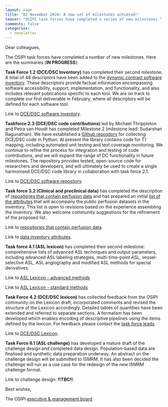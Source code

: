 ```yaml
---
layout: page
title: "02 November 2020: A new set of milestones achieved!"
teaser: "OSIPI task forces have completed a series of new milestones."
comments: false
categories:
  - newsletter
---
```


Dear colleagues,

The OSIPI task forces have completed a number of new milestones. Here are the summaries (**IN PROGRESS**):

**Task Force 1.2 (DCE/DSC Inventory)** has completed their second milestone. A total of 48 descriptors have been added to the [dynamic contrast software inventory](https://drive.google.com/file/d/14avwqgQv6l0Uw7xExz9P0w-rwwY-e2cA/view). These descriptors provide factual information encompassing software accessibility, support, implementation, and functionality, and also includes relevant publications specific to each tool. We are on track to complete our first deliverable in February, where all descriptors will be defined for each software tool.

Link to [DCE/DSC software inventory](https://drive.google.com/file/d/14avwqgQv6l0Uw7xExz9P0w-rwwY-e2cA/view). 

**Taskforce 2.3 (DCE/DSC code contributions)** led by Michael Thrippleton and Petra van Houdt has completed Milestone 2 (milestone lead: Sudarshan Ragunathan). We have established a [Github repository](https://github.com/OSIPI/DCE-DSC-MRI_CodeCollection) for collecting DCE/DSC code in Python. At present the library contains code for T1 mapping, including automated unit testing and test coverage monitoring. We continue to refine the process for integration and testing of code contributions, and we will expand the range of DC functionality in future milestones. The repository provides tested, open-source code for researchers and developers, and will ultimately be used to create a single harmonised DCE/DSC code library in collaboration with task force 2.1.

Link to [DCE/DSC software repository](https://github.com/OSIPI/DCE-DSC-MRI_CodeCollection). 

**Task force 3.2 (Clinical and preclinical data)** has completed the description of [repositories that contain perfusion data](https://docs.google.com/spreadsheets/d/1CF-Vvii6IUWf-ZUbmDUhgCf2RXAxtw4E4kIGO_HQWKY/edit#gid=1936606832) and has prepared an initial [list of the attributes](https://bit.ly/3823H2U) that will accompany the public perfusion datasets in the inventory. This list is open to revisions based on the experience assembling the inventory. We also welcome community suggestions for the refinement of the proposed list. 

Link to [repositories that contain perfusion data](https://docs.google.com/spreadsheets/d/1CF-Vvii6IUWf-ZUbmDUhgCf2RXAxtw4E4kIGO_HQWKY/edit#gid=1936606832) 

Link to [data inventory attributes](https://bit.ly/3823H2U). 

**Task force 4.1 (ASL lexicon)** has completed their second milestone: comprehensive lists of advanced ASL techniques and output parameters, including advanced ASL labeling strategies, multi-time-point ASL, vessel-selective ASL, ASL angiography and modified ASL methods for special derivatives. 

Link to [ASL Lexicon - advanced methods](https://docs.google.com/document/d/1XkNorUSN0-S5rXkz6NtcfgWedyxfOnHs/edit?dls=true)

Link to [ASL Lexicon - standard methods](https://docs.google.com/document/d/1vj0Tp4yur4dpJntF90yy2bOBUx33FG-w/edit)

**Task Force 4.2 (DCE/DSC lexicon)** has collected feedback from the OSIPI community on the Lexicon draft, incorporated comments and revised the structure of the Lexicon accordingly. Detailed tables of quantities have been extended and referred to separate sections. A formalism has been developed which enables encoding of descriptive pipelines using the items defined by the lexicon. For feedback please contact the [task force leads](https://www.osipi.org/task-force-4-2/).

Link to [DCE/DSC Lexicon](https://docs.google.com/document/d/13OwzpbuMDrbCQZaN0p9_kyK8dTWu2VHaaU_wsQAP4C4/edit#heading=h.pto97fttpbsb).

**Task Force 6.1 (ASL challenge)** has developed a mature draft of the challenge design and completed data design. Population-based data are finalised and synthetic data preparation underway. An abstract on the challenge design will be submitted to ISMRM. It has also been decided the challenge will run as a use case for the redesign of the new ISMRM challenge format.

Link to challenge design: **!!TBC!!**. 


Best wishes,

The OSIPI [executive & management board](https://www.osipi.org/emb/)
